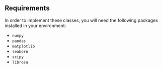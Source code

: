 ## Requirements

In order to implement these classes, you will need the following packages installed in your environment:

* `numpy` 
* `pandas`
* `matplotlib`
* `seaborn`
* `scipy`
* `librosa`
